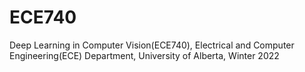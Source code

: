 # ECE740
Deep Learning in Computer Vision(ECE740), Electrical and Computer Engineering(ECE) Department, University of Alberta, Winter 2022
